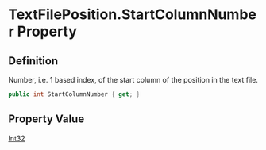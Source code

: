 # TextFilePosition.StartColumnNumber Property
## Definition

Number, i.e. 1 based index, of the start column of the position in the text file.

```c#
public int StartColumnNumber { get; }
```

## Property Value

[Int32](https://learn.microsoft.com/en-gb/dotnet/api/System.Int32)
